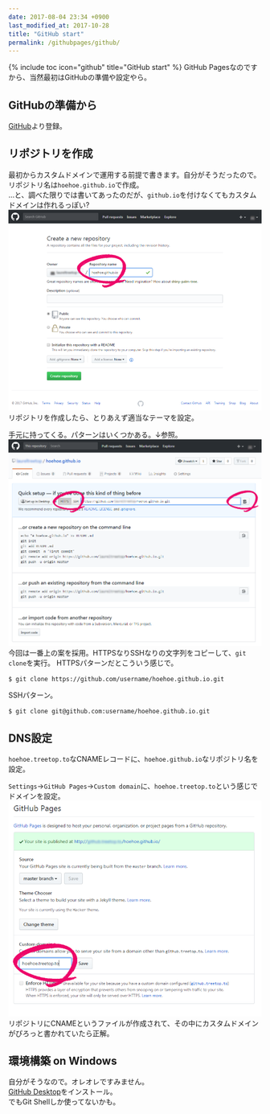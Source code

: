 ```yaml
---
date: 2017-08-04 23:34 +0900
last_modified_at: 2017-10-28
title: "GitHub start"
permalink: /githubpages/github/
---
```

{% include toc icon="github" title="GitHub start" %}
GitHub Pagesなのですから、当然最初はGitHubの準備や設定やら。

## GitHubの準備から
[GitHub](https://github.com/)より登録。

## リポジトリを作成  
最初からカスタムドメインで運用する前提で書きます。自分がそうだったので。   
リポジトリ名は`hoehoe.github.io`で作成。  
…と、調べた限りでは書いてあったのだが、`github.io`を付けなくてもカスタムドメインは作れるっぽい?  
[![GitHub New Repository](/assets/images/github-new-repository.png)](/assets/images/github-new-repository.png)
リポジトリを作成したら、とりあえず適当なテーマを設定。

手元に持ってくる。パターンはいくつかある。↓参照。
[![GitHub Clone Repository](/assets/images/github-clone.png)](/assets/images/github-clone.png)
今回は一番上の案を採用。HTTPSなりSSHなりの文字列をコピーして、`git clone`を実行。
HTTPSパターンだとこういう感じで。
```shell
$ git clone https://github.com/username/hoehoe.github.io.git
```
SSHパターン。
```shell
$ git clone git@github.com:username/hoehoe.github.io.git
```
## DNS設定
`hoehoe.treetop.to`なCNAMEレコードに、`hoehoe.github.io`なリポジトリ名を設定。

`Settings`→`GitHub Pages`→`Custom domain`に、`hoehoe.treetop.to`という感じでドメインを設定。  
[![GitHub Custom Domain](/assets/images/github-custom-domain.png)](/assets/images/github-custom-domain.png)
リポジトリにCNAMEというファイルが作成されて、その中にカスタムドメインがぴろっと書かれていたら正解。  

## 環境構築 on Windows 
自分がそうなので。オレオレですみません。   
[GitHub Desktop](https://desktop.github.com/)をインストール。  
でもGit Shellしか使ってないかも。

